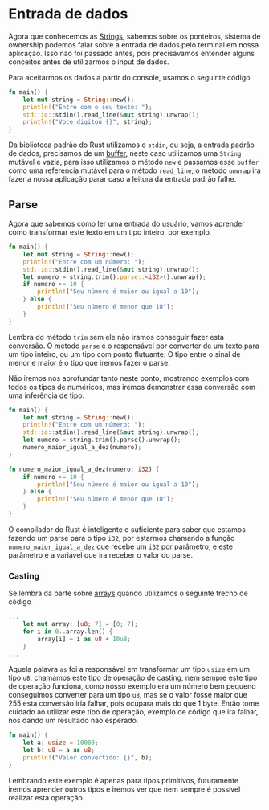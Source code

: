 # Entrada de dados

Agora que conhecemos as [Strings](./01-strings.md), sabemos sobre os ponteiros, sistema de ownership podemos falar sobre a entrada de dados pelo terminal em nossa aplicação. Isso não foi passado antes, pois precisávamos entender alguns conceitos antes de utilizarmos o input de dados.

Para aceitarmos os dados a partir do console, usamos o seguinte código

```rust
fn main() {
    let mut string = String::new();
    println!("Entre com o seu texto: ");
    std::io::stdin().read_line(&mut string).unwrap();
    println!("Voce digitou {}", string);
}
```

Da biblioteca padrão do Rust utilizamos o `stdin`, ou seja, a entrada padrão de dados, precisamos de um [buffer](https://en.wikipedia.org/wiki/Data_buffer), neste caso utilizamos uma `String` mutável e vazia, para isso utilizamos o método `new` e passamos esse `buffer` como uma referencia mutável para o método `read_line`, o método `unwrap` ira fazer a nossa aplicação parar caso a leitura da entrada padrão falhe.

## Parse

Agora que sabemos como ler uma entrada do usuário, vamos aprender como transformar este texto em um tipo inteiro, por exemplo.

```rust
fn main() {
    let mut string = String::new();
    println!("Entre com um número: ");
    std::io::stdin().read_line(&mut string).unwrap();
    let numero = string.trim().parse::<i32>().unwrap();
    if numero >= 10 {
        println!("Seu número é maior ou igual a 10");
    } else {
        println!("Seu número é menor que 10");
    }
}
```

Lembra do método `trim` sem ele não iramos conseguir fazer esta conversão. O método `parse` é o responsável por converter de um texto para um tipo inteiro, ou um tipo com ponto flutuante. O tipo entre o sinal de menor e maior é o tipo que iremos fazer o parse.

Não iremos nos aprofundar tanto neste ponto, mostrando exemplos com todos os tipos de numéricos, mas iremos demonstrar essa conversão com uma inferência de tipo.

```rust
fn main() {
    let mut string = String::new();
    println!("Entre com um número: ");
    std::io::stdin().read_line(&mut string).unwrap();
    let numero = string.trim().parse().unwrap();
    numero_maior_igual_a_dez(numero);
}

fn numero_maior_igual_a_dez(numero: i32) {
    if numero >= 10 {
        println!("Seu número é maior ou igual a 10");
    } else {
        println!("Seu número é menor que 10");
    }
}
```

O compilador do Rust é inteligente o suficiente para saber que estamos fazendo um parse para o tipo `i32`, por estarmos chamando a função `numero_maior_igual_a_dez` que recebe um `i32` por parâmetro, e este parâmetro é a variável que ira receber o valor do parse.

### Casting

Se lembra da parte sobre [arrays](../basic/09-arrays.md) quando utilizamos o seguinte trecho de código

```rust
...
    let mut array: [u8; 7] = [0; 7];
    for i in 0..array.len() {
        array[i] = i as u8 + 10u8;
    }
...
```

Aquela palavra `as` foi a responsável em transformar um tipo `usize` em um tipo `u8`, chamamos este tipo de operação de [casting](https://en.wikipedia.org/wiki/Type_conversion), nem sempre este tipo de operação funciona, como nosso exemplo era um número bem pequeno conseguimos converter para um tipo `u8`, mas se o valor fosse maior que 255 esta conversão iria falhar, pois ocupara mais do que 1 byte. Então tome cuidado ao utilizar este tipo de operação, exemplo de código que ira falhar, nos dando um resultado não esperado.

```rust
fn main() {
    let a: usize = 10000;
    let b: u8 = a as u8;
    println!("Valor convertido: {}", b);
}
```
Lembrando este exemplo é apenas para tipos primitivos, futuramente iremos aprender outros tipos e iremos ver que nem sempre é possível realizar esta operação.